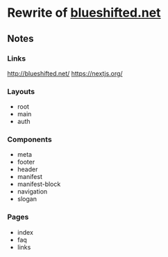# Rewrite of [blueshifted.net](http://blueshifted.net/)

## Notes

### Links
http://blueshifted.net/
https://nextjs.org/

### Layouts
* root
* main
* auth

### Components
* meta
* footer
* header
* manifest
* manifest-block
* navigation
* slogan

### Pages
* index
* faq
* links
